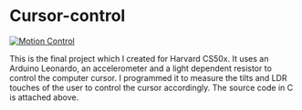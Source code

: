 # Cursor-control

[![Motion Control](https://img.youtube.com/vi/3KY716HVMYc/0.jpg)](https://www.youtube.com/watch?v=3KY716HVMYc)

This is the final project which I created for Harvard CS50x. It uses an Arduino Leonardo, an accelerometer and a light dependent resistor to control the computer cursor. I programmed it to measure the tilts and LDR touches of the user to control the cursor accordingly. The source code in C is attached above.
